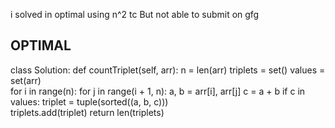 i solved in optimal using n^2 tc
But not able to submit on gfg

OPTIMAL
-------

class Solution:
    def countTriplet(self, arr):
        n = len(arr)
        triplets = set()
        values = set(arr)       
        for i in range(n):
            for j in range(i + 1, n):
                a, b = arr[i], arr[j]
                c = a + b
                if c in values:
                    triplet = tuple(sorted((a, b, c)))  
                    triplets.add(triplet)
        return len(triplets)    
